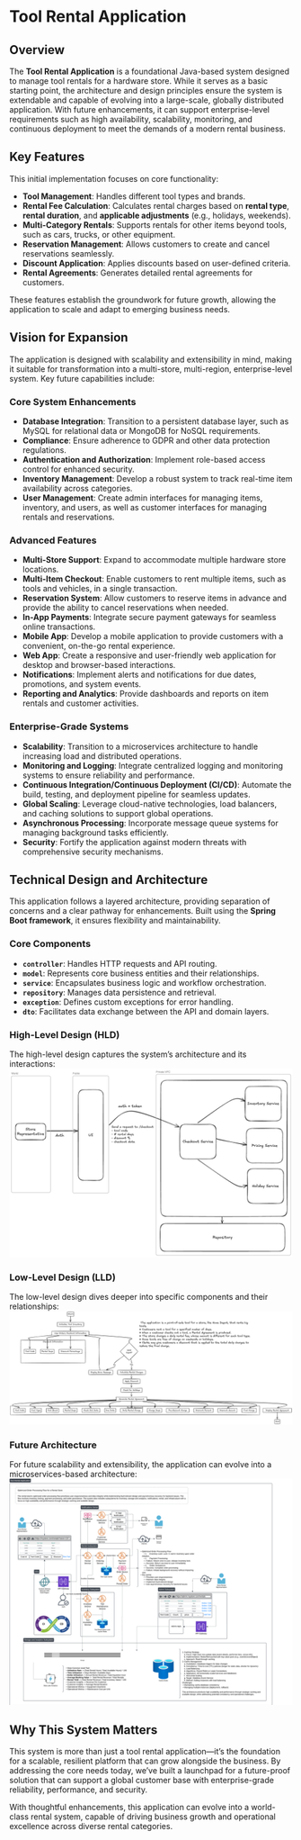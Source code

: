# **Tool Rental Application**

## Overview
The **Tool Rental Application** is a foundational Java-based system designed to manage tool rentals for a hardware store. While it serves as a basic starting point, the architecture and design principles ensure the system is extendable and capable of evolving into a large-scale, globally distributed application. With future enhancements, it can support enterprise-level requirements such as high availability, scalability, monitoring, and continuous deployment to meet the demands of a modern rental business.

## Key Features
This initial implementation focuses on core functionality:
- **Tool Management**: Handles different tool types and brands.
- **Rental Fee Calculation**: Calculates rental charges based on **rental type**, **rental duration**, and **applicable adjustments** (e.g., holidays, weekends).
- **Multi-Category Rentals**: Supports rentals for other items beyond tools, such as cars, trucks, or other equipment.
- **Reservation Management**: Allows customers to create and cancel reservations seamlessly.
- **Discount Application**: Applies discounts based on user-defined criteria.
- **Rental Agreements**: Generates detailed rental agreements for customers.

These features establish the groundwork for future growth, allowing the application to scale and adapt to emerging business needs.

## Vision for Expansion
The application is designed with scalability and extensibility in mind, making it suitable for transformation into a multi-store, multi-region, enterprise-level system. Key future capabilities include:

### Core System Enhancements
- **Database Integration**: Transition to a persistent database layer, such as MySQL for relational data or MongoDB for NoSQL requirements.
- **Compliance**: Ensure adherence to GDPR and other data protection regulations.
- **Authentication and Authorization**: Implement role-based access control for enhanced security.
- **Inventory Management**: Develop a robust system to track real-time item availability across categories.
- **User Management**: Create admin interfaces for managing items, inventory, and users, as well as customer interfaces for managing rentals and reservations.

### Advanced Features
- **Multi-Store Support**: Expand to accommodate multiple hardware store locations.
- **Multi-Item Checkout**: Enable customers to rent multiple items, such as tools and vehicles, in a single transaction.
- **Reservation System**: Allow customers to reserve items in advance and provide the ability to cancel reservations when needed.
- **In-App Payments**: Integrate secure payment gateways for seamless online transactions.
- **Mobile App**: Develop a mobile application to provide customers with a convenient, on-the-go rental experience.
- **Web App**: Create a responsive and user-friendly web application for desktop and browser-based interactions.
- **Notifications**: Implement alerts and notifications for due dates, promotions, and system events.
- **Reporting and Analytics**: Provide dashboards and reports on item rentals and customer activities.

### Enterprise-Grade Systems
- **Scalability**: Transition to a microservices architecture to handle increasing load and distributed operations.
- **Monitoring and Logging**: Integrate centralized logging and monitoring systems to ensure reliability and performance.
- **Continuous Integration/Continuous Deployment (CI/CD)**: Automate the build, testing, and deployment pipeline for seamless updates.
- **Global Scaling**: Leverage cloud-native technologies, load balancers, and caching solutions to support global operations.
- **Asynchronous Processing**: Incorporate message queue systems for managing background tasks efficiently.
- **Security**: Fortify the application against modern threats with comprehensive security mechanisms.

## Technical Design and Architecture
This application follows a layered architecture, providing separation of concerns and a clear pathway for enhancements. Built using the **Spring Boot framework**, it ensures flexibility and maintainability.

### Core Components
- **`controller`**: Handles HTTP requests and API routing.
- **`model`**: Represents core business entities and their relationships.
- **`service`**: Encapsulates business logic and workflow orchestration.
- **`repository`**: Manages data persistence and retrieval.
- **`exception`**: Defines custom exceptions for error handling.
- **`dto`**: Facilitates data exchange between the API and domain layers.

### High-Level Design (HLD)
The high-level design captures the system’s architecture and its interactions:
![High-Level Design](resources/readme/hld.png)

### Low-Level Design (LLD)
The low-level design dives deeper into specific components and their relationships:
![Low-Level Design](resources/readme/img.png)

### Future Architecture
For future scalability and extensibility, the application can evolve into a microservices-based architecture:
![future_architecture.png](resources/readme/future_architecture.png)


## Why This System Matters
This system is more than just a tool rental application—it’s the foundation for a scalable, resilient platform that can grow alongside the business. By addressing the core needs today, we’ve built a launchpad for a future-proof solution that can support a global customer base with enterprise-grade reliability, performance, and security.

With thoughtful enhancements, this application can evolve into a world-class rental system, capable of driving business growth and operational excellence across diverse rental categories.
